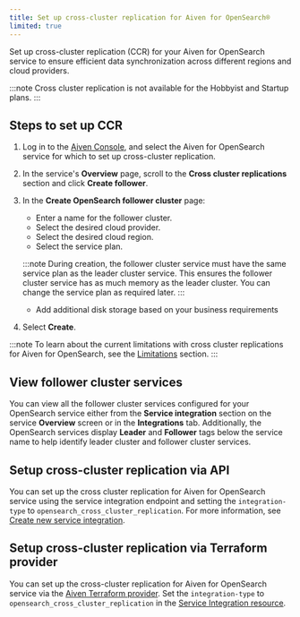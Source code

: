 ```yaml
---
title: Set up cross-cluster replication for Aiven for OpenSearch®
limited: true
---
```

Set up cross-cluster replication (CCR) for your Aiven for OpenSearch service to ensure efficient data synchronization across different regions and cloud providers.

:::note
Cross cluster replication is not available for the Hobbyist and Startup plans.
:::

## Steps to set up CCR

1.  Log in to the [Aiven Console](https://console.aiven.io/), and select
    the Aiven for OpenSearch service for which to set up cross-cluster replication.

2.  In the service's **Overview** page, scroll to the **Cross cluster
    replications** section and click **Create follower**.

3.  In the **Create OpenSearch follower cluster** page:

    -   Enter a name for the follower cluster.
    -   Select the desired cloud provider.
    -   Select the desired cloud region.
    -   Select the service plan.

    :::note
    During creation, the follower cluster service must have the same
    service plan as the leader cluster service. This ensures the
    follower cluster service has as much memory as the leader cluster.
    You can change the service plan as required later.
    :::

    -   Add additional disk storage based on your business requirements

4.  Select **Create**.

:::note
To learn about the current limitations with cross cluster replications
for Aiven for OpenSearch, see the
[Limitations](/docs/products/opensearch/concepts/cross-cluster-replication-opensearch#ccr-limitatons) section.
:::

## View follower cluster services

You can view all the follower cluster services configured for your
OpenSearch service either from the **Service integration** section on
the service **Overview** screen or in the **Integrations** tab.
Additionally, the OpenSearch services display **Leader** and
**Follower** tags below the service name to help identify leader cluster
and follower cluster services.

## Setup cross-cluster replication via API

You can set up the cross cluster replication for Aiven for OpenSearch
service using the service integration endpoint and setting the
`integration-type` to `opensearch_cross_cluster_replication`. For more
information, see [Create new service
integration](https://api.aiven.io/doc/#tag/Service_Integrations).

## Setup cross-cluster replication via Terraform provider

You can set up the cross-cluster replication for Aiven for OpenSearch
service via the
[Aiven Terraform provider](/docs/tools/terraform). Set the `integration-type` to
`opensearch_cross_cluster_replication` in the [Service Integration
resource](https://registry.terraform.io/providers/aiven/aiven/latest/docs/resources/service_integration).
